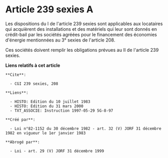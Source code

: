 # Article 239 sexies A

Les dispositions du I de l'article 239 sexies sont applicables aux locataires qui acquièrent des installations et des
matériels qui leur sont donnés en crédit-bail par les sociétés agréées pour le financement des économies d'énergie
mentionnées au 3° sexies de l'article 208.

Ces sociétés doivent remplir les obligations prévues au II de l'article 239 sexies.

**Liens relatifs à cet article**

	**Cite**:

	  - CGI 239 sexies, 208

	**Liens**:

	  - HISTO: Edition du 10 juillet 1983
	  - HISTO: Edition du 31 mars 2000
	  - TXT_ASSOCIE: Instruction 1997-05-29 5G-8-97

	**Créé par**:

	  - Loi n°82-1152 du 30 décembre 1982 - art. 32 (V) JORF 31 décembre 1982 en vigueur le 1er janvier 1983

	**Abrogé par**:

	  - Loi - art. 29 (V) JORF 31 décembre 1999
